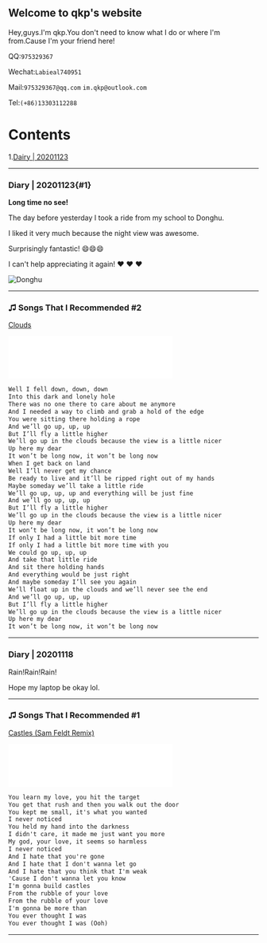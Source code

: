 ## Welcome to qkp's website

Hey,guys.I'm qkp.You don't need to know what I do or where I'm from.Cause I'm your friend here!

QQ:`975329367`

Wechat:`Labieal740951`

Mail:`975329367@qq.com`    `im.qkp@outlook.com`

Tel:`(+86)13303112288`

# Contents
1.[Dairy | 20201123](#1)
***********

### Diary | 20201123{#1}

**Long time no see!**


The day before yesterday I took a ride from my school to Donghu.


I liked it very much because the night view was awesome.


Surprisingly fantastic! :smile::smile::smile:


I can't help appreciating it again! &#10084; &#10084; &#10084;

![Donghu](D:\imqkpwebsoource\20201123donghu\1.jpg)

**********

### &#9835; Songs That I Recommended #2
[Clouds](https://music.163.com/song?id=26418207&userid=410950958)

<iframe frameborder="no" border="0" marginwidth="0" marginheight="0" width=330 height=86 src="//music.163.com/outchain/player?type=2&id=26418207&auto=1&height=66"></iframe>

```markdown
Well I fell down, down, down
Into this dark and lonely hole
There was no one there to care about me anymore
And I needed a way to climb and grab a hold of the edge
You were sitting there holding a rope
And we’ll go up, up, up
But I’ll fly a little higher
We’ll go up in the clouds because the view is a little nicer
Up here my dear
It won’t be long now, it won’t be long now
When I get back on land
Well I’ll never get my chance
Be ready to live and it’ll be ripped right out of my hands
Maybe someday we’ll take a little ride
We’ll go up, up, up and everything will be just fine
And we’ll go up, up, up
But I’ll fly a little higher
We’ll go up in the clouds because the view is a little nicer
Up here my dear
It won’t be long now, it won’t be long now
If only I had a little bit more time
If only I had a little bit more time with you
We could go up, up, up
And take that little ride
And sit there holding hands
And everything would be just right
And maybe someday I’ll see you again
We’ll float up in the clouds and we’ll never see the end
And we’ll go up, up, up
But I’ll fly a little higher
We’ll go up in the clouds because the view is a little nicer
Up here my dear
It won’t be long now, it won’t be long now
```

**********

### Diary | 20201118

Rain!Rain!Rain!

Hope my laptop be okay lol.

*********

### &#9835; Songs That I Recommended #1
[Castles (Sam Feldt Remix)](https://music.163.com/song?id=1381738255&userid=410950958)

<iframe frameborder="no"
border="0" marginwidth="0" marginheight="0" width=330 height=86 
src="//music.163.com/outchain/player?type=2&id=1381738255&auto=1&height=66">
</iframe>

```markdown
You learn my love, you hit the target
You get that rush and then you walk out the door
You kept me small, it's what you wanted
I never noticed
You held my hand into the darkness
I didn't care, it made me just want you more
My god, your love, it seems so harmless
I never noticed
And I hate that you're gone
And I hate that I don't wanna let go
And I hate that you think that I'm weak
'Cause I don't wanna let you know
I'm gonna build castles
From the rubble of your love
From the rubble of your love
I'm gonna be more than
You ever thought I was
You ever thought I was (Ooh)
```
**********
